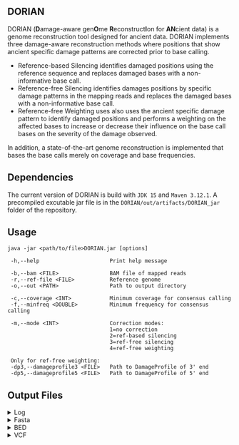 ## DORIAN
DORIAN (**D**amage-aware gen**O**me **R**econstruct**I**on for **AN**cient data) is a genome reconstruction tool designed for ancient data. DORIAN implements  three damage-aware reconstruction methods where positions that show ancient specific damage patterns are corrected prior to base calling. 

* Reference-based Silencing identifies damaged positions using the reference sequence and replaces damaged bases with a non-informative base call.
* Reference-free Silencing identifies damages positions by specific damage patterns in the mapping reads and replaces the damaged bases with a non-informative base call.
* Reference-free Weighting uses also uses the ancient specific damage pattern to identify damaged positions and performs a weighting on the affected bases to increase or decrease their influence on the base call bases on the severity of the damage observed.

In addition, a state-of-the-art genome reconstruction is implemented that bases the base calls merely on coverage and base frequencies. 

## Dependencies
The current version of DORIAN is build with ```JDK 15``` and ```Maven 3.12.1```. A precompiled excutable jar file is in the ```DORIAN/out/artifacts/DORIAN_jar``` folder of the repository.

## Usage
`````
java -jar <path/to/file>DORIAN.jar [options]

 -h,--help                      Print help message

 -b,--bam <FILE>                BAM file of mapped reads
 -r,--ref-file <FILE>           Reference genome
 -o,--out <PATH>                Path to output directory

 -c,--coverage <INT>            Minimum coverage for consensus calling
 -f,--minfreq <DOUBLE>          Minimum frequency for consensus calling

 -m,--mode <INT>                Correction modes:
                                1=no correction
                                2=ref-based silencing
                                3=ref-free silencing
                                4=ref-free weighting

 Only for ref-free weighting:                               
 -dp3,--damageprofile3 <FILE>   Path to DamageProfile of 3' end
 -dp5,--damageprofile5 <FILE>   Path to DamageProfile of 5' end
`````

## Output Files
<details>
<summary>Log</summary>
The log file contains a listing of the specified cli parameters for the given run. In addition, it lists all positions that were considered for correction (in <code>no correction</code> mode, all positions are listed) and some general information on the position.

* <code>CHROM</code>: The name of the reference sequence
* <code>POS</code>: The position in the reference sequence
* <code>REF</code>: The reference base at <code>POS</code>
* <code>COV</code>: The read coverage observed at <code>POS</code> prior correction
* <code>ALLELE_COUNTS_PRIOR</code>: Counts of observed bases prior correction
* <code>ALLELE_COUNTS_CORRECTED</code>: Counts of corrected bases (excluding N's)
* <code>BASE_CALL</code>: Final base call for the position as included in the Fasta
* <code>BASE_FREQ</code>: Frequency with which the <code>BASE_CALL</code> was made (always <code>-1.0</code> for N's, as a N is only called if the coverage or frequency for another base call is too low)
</details>


<details>
<summary>Fasta</summary>
Reconstructed sequence of the input sample. As header, the sample name as specified in the BAM file name and the chosen correction mode are used
</details>


<details>
<summary>BED</summary>

> Only for Reference-based Silencing, Reference-free Silencing and Reference-free Weighting runs.

File that can be loaded to IGV ([Interactive Genome Viewer](https://igv.org)) together with the BAM and reference file to closer inspect the corrected positions. This highlights the positions on which a correction was performed as well as the two previous and following positions.

</details>


<details>
<summary>VCF</summary>
File similar to VCF files generated in GATK's UnifiedGenotyper or HalotypeCaller. 

In Reference-free Weighting, weights that are not a whole number are rounded to the next integer in the AD tag of the VCF file.
</details>
